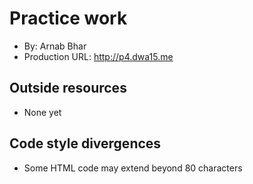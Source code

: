 # Practice work
+ By: Arnab Bhar
+ Production URL: <http://p4.dwa15.me>

## Outside resources
+ None yet

## Code style divergences
+ Some HTML code may extend beyond 80 characters

